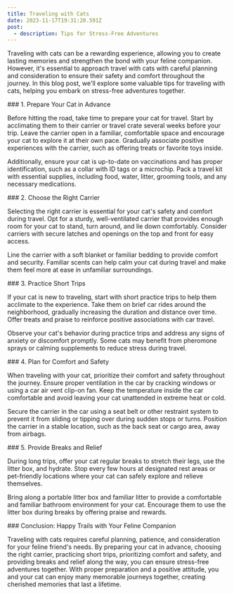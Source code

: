 ```yaml
---
title: Traveling with Cats
date: 2023-11-17T19:31:20.591Z
post:
  - description: Tips for Stress-Free Adventures
---
```


Traveling with cats can be a rewarding experience, allowing you to
create lasting memories and strengthen the bond with your feline
companion. However, it's essential to approach travel with cats with
careful planning and consideration to ensure their safety and comfort
throughout the journey. In this blog post, we'll explore some valuable
tips for traveling with cats, helping you embark on stress-free
adventures together.

\### 1. Prepare Your Cat in Advance

Before hitting the road, take time to prepare your cat for travel. Start
by acclimating them to their carrier or travel crate several weeks
before your trip. Leave the carrier open in a familiar, comfortable
space and encourage your cat to explore it at their own pace. Gradually
associate positive experiences with the carrier, such as offering treats
or favorite toys inside.

Additionally, ensure your cat is up-to-date on vaccinations and has
proper identification, such as a collar with ID tags or a microchip.
Pack a travel kit with essential supplies, including food, water,
litter, grooming tools, and any necessary medications.

\### 2. Choose the Right Carrier

Selecting the right carrier is essential for your cat's safety and
comfort during travel. Opt for a sturdy, well-ventilated carrier that
provides enough room for your cat to stand, turn around, and lie down
comfortably. Consider carriers with secure latches and openings on the
top and front for easy access.

Line the carrier with a soft blanket or familiar bedding to provide
comfort and security. Familiar scents can help calm your cat during
travel and make them feel more at ease in unfamiliar surroundings.

\### 3. Practice Short Trips

If your cat is new to traveling, start with short practice trips to help
them acclimate to the experience. Take them on brief car rides around
the neighborhood, gradually increasing the duration and distance over
time. Offer treats and praise to reinforce positive associations with
car travel.

Observe your cat's behavior during practice trips and address any signs
of anxiety or discomfort promptly. Some cats may benefit from pheromone
sprays or calming supplements to reduce stress during travel.

\### 4. Plan for Comfort and Safety

When traveling with your cat, prioritize their comfort and safety
throughout the journey. Ensure proper ventilation in the car by cracking
windows or using a car air vent clip-on fan. Keep the temperature inside
the car comfortable and avoid leaving your cat unattended in extreme
heat or cold.

Secure the carrier in the car using a seat belt or other restraint
system to prevent it from sliding or tipping over during sudden stops or
turns. Position the carrier in a stable location, such as the back seat
or cargo area, away from airbags.

\### 5. Provide Breaks and Relief

During long trips, offer your cat regular breaks to stretch their legs,
use the litter box, and hydrate. Stop every few hours at designated rest
areas or pet-friendly locations where your cat can safely explore and
relieve themselves.

Bring along a portable litter box and familiar litter to provide a
comfortable and familiar bathroom environment for your cat. Encourage
them to use the litter box during breaks by offering praise and rewards.

\### Conclusion: Happy Trails with Your Feline Companion

Traveling with cats requires careful planning, patience, and
consideration for your feline friend's needs. By preparing your cat in
advance, choosing the right carrier, practicing short trips,
prioritizing comfort and safety, and providing breaks and relief along
the way, you can ensure stress-free adventures together. With proper
preparation and a positive attitude, you and your cat can enjoy many
memorable journeys together, creating cherished memories that last a
lifetime.
